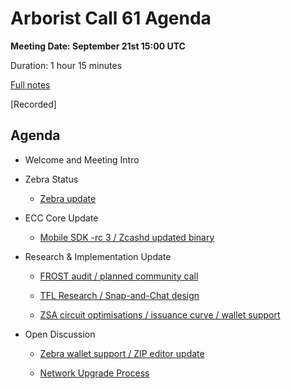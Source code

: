 # Arborist Call 61 Agenda

**Meeting Date: September 21st 15:00 UTC**

Duration: 1 hour 15 minutes

[Full notes](https://github.com/ZcashCommunityGrants/arboretum-notes/blob/main/AllArboristCallNotes/Arborist%20Call%2061-Notes.md)

[Recorded]


## Agenda


+ Welcome and Meeting Intro

 

+ Zebra Status 

     - [Zebra update](https://github.com/ZcashCommunityGrants/arboretum-notes/blob/main/AllArboristCallNotes/Arborist%20Call%2061-Notes.md#1-zebrad-status---zebra-update)



+ ECC Core Update 

     - [Mobile SDK -rc 3 / Zcashd updated binary](https://github.com/ZcashCommunityGrants/arboretum-notes/blob/main/AllArboristCallNotes/Arborist%20Call%2061-Notes.md#2-ecc-update---mobile-sdk--rc-3--zcashd-updated-binary)


+ Research & Implementation Update 
 
     - [FROST audit / planned community call](https://github.com/ZcashCommunityGrants/arboretum-notes/blob/main/AllArboristCallNotes/Arborist%20Call%2061-Notes.md#3-research--implementation-updates-i---frost-audit--planned-community-call)
     
     - [TFL Research / Snap-and-Chat design](https://github.com/ZcashCommunityGrants/arboretum-notes/blob/main/AllArboristCallNotes/Arborist%20Call%2061-Notes.md#3-research--implementation-updates-ii---tfl-research--snap-and-chat-design)

     - [ZSA circuit optimisations / issuance curve / wallet support](https://github.com/ZcashCommunityGrants/arboretum-notes/blob/main/AllArboristCallNotes/Arborist%20Call%2061-Notes.md#3-research--implementation-updates-iii---zsa-circuit-optimisations--issuance-curve--wallet-support) 



+ Open Discussion

     - [Zebra wallet support / ZIP editor update](https://github.com/ZcashCommunityGrants/arboretum-notes/blob/main/AllArboristCallNotes/Arborist%20Call%2061-Notes.md#4-open-discussion-i---zebra-wallet-support--zip-editor-update)

     - [Network Upgrade Process](https://github.com/ZcashCommunityGrants/arboretum-notes/blob/main/AllArboristCallNotes/Arborist%20Call%2061-Notes.md#4-open-discussion-ii---network-upgrade-process)